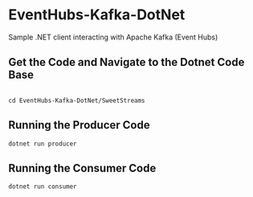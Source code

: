 # EventHubs-Kafka-DotNet
Sample .NET client interacting with Apache Kafka (Event Hubs)


## Get the Code and Navigate to the Dotnet Code Base

```shell

cd EventHubs-Kafka-DotNet/SweetStreams

```

## Running the Producer Code

```shell
dotnet run producer
```

## Running the Consumer Code

```shell
dotnet run consumer
```

